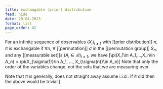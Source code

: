 ```yaml
---
title: exchangable (prior) distribution
feed: hide
date: 20-04-2023
format: list
page_order: 42
---
```



For an infinite sequence of observables $(X_i)_{i\geq1}$ with [[prior distribution]] $\pi$, $\pi$ is exchangable if $\forall n$, $\forall$ [[permutation]] $\sigma$ in the [[permutation group]] $S_n$, and any [[measurable set]]s $(A_i\in \mathcal B)_{i\geq1}$, we have \[\pi(X_1\in A_1,...,X_n\in A_n) = \pi(X_{\sigma(1)}\in A_1, ..., X_{\sigma(n)}\in A_n)\]
Note that only the order of the variables change, not the sets that we are measuring over.

Note that $\pi$ is generally, does not straight away assume i.i.d.. If it did then the above would be trivial.\[